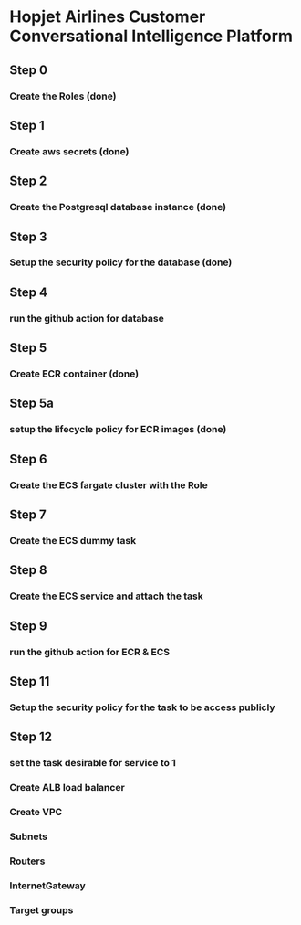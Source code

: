 # Hopjet Airlines Customer Conversational Intelligence Platform

## Step 0

### Create the Roles (done)

## Step 1

### Create aws secrets (done)

## Step 2

### Create the Postgresql database instance (done)

## Step 3

### Setup the security policy for the database (done)

## Step 4

### run the github action for database

## Step 5

### Create ECR container (done)

## Step 5a

### setup the lifecycle policy for ECR images (done)

## Step 6

### Create the ECS fargate cluster with the Role

## Step 7

### Create the ECS dummy task

## Step 8

### Create the ECS service and attach the task

## Step 9

### run the github action for ECR & ECS

## Step 11

### Setup the security policy for the task to be access publicly

## Step 12

### set the task desirable for service to 1

### Create ALB load balancer

### Create VPC

### Subnets

### Routers

### InternetGateway

### Target groups

